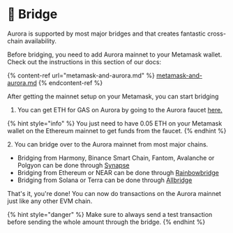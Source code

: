 # 🌉 Bridge

Aurora is supported by most major bridges and that creates fantastic cross-chain availability.

Before bridging, you need to add Aurora mainnet to your Metamask wallet. Check out the instructions in this section of our docs:

{% content-ref url="metamask-and-aurora.md" %}
[metamask-and-aurora.md](metamask-and-aurora.md)
{% endcontent-ref %}

After getting the mainnet setup on your Metamask, you can start bridging

1. You can get ETH for GAS on Aurora by going to the Aurora faucet [here.](https://aurora.dev/faucet)&#x20;

{% hint style="info" %}
You just need to have 0.05 ETH on your Metamask wallet on the Ethereum mainnet to get funds from the faucet.
{% endhint %}

&#x20; 2\. You can bridge over to the Aurora mainnet from most major chains.&#x20;

* Bridging from Harmony, Binance Smart Chain, Fantom, Avalanche or Polgyon can be done through [Synapse](https://synapseprotocol.com)
* Bridging from Ethereum or NEAR can be done through [Rainbowbridge](https://rainbowbridge.app/transfer)
* Bridging from Solana or Terra can be done through [Allbridge](https://app.allbridge.io)

That's it, you're done! You can now do transactions on the Aurora mainnet just like any other EVM chain.

{% hint style="danger" %}
Make sure to always send a test transaction before sending the whole amount through the bridge.
{% endhint %}

